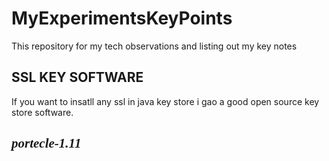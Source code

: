 # MyExperimentsKeyPoints
<style>
.demo{
  font-family: cursive;font-style: oblique;
  }
</style>
This repository for my tech observations and listing out my key notes
<h2>SSL KEY SOFTWARE</h2>
If you want to insatll any ssl in java key store i gao a good open source key store software.
<h2 class="demo">portecle-1.11</h2>
